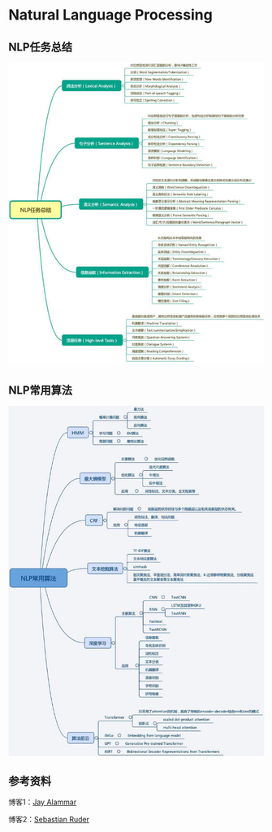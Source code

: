 # Natural Language Processing

## NLP任务总结
![image](https://github.com/xuewengeophysics/xwStudyNLP/blob/master/images/NLP%E4%BB%BB%E5%8A%A1%E6%80%BB%E7%BB%93.jpg)

## NLP常用算法
![image](https://github.com/xuewengeophysics/xwStudyNLP/blob/master/images/NLP%E5%B8%B8%E7%94%A8%E7%AE%97%E6%B3%95.jpg)

## 参考资料

博客1：[Jay Alammar](https://jalammar.github.io/)

博客2：[Sebastian Ruder](http://ruder.io/)
